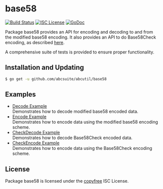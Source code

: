 base58
==========

[![Build Status](http://img.shields.io/travis/abcsuite/abcutil.svg)](https://travis-ci.org/abcsuite/abcutil)
[![ISC License](http://img.shields.io/badge/license-ISC-blue.svg)](http://copyfree.org)
[![GoDoc](https://godoc.org/github.com/abcsuite/abcutil/base58?status.png)](http://godoc.org/github.com/abcsuite/abcutil/base58)

Package base58 provides an API for encoding and decoding to and from the
modified base58 encoding.  It also provides an API to do Base58Check encoding,
as described [here](https://en.bitcoin.it/wiki/Base58Check_encoding).

A comprehensive suite of tests is provided to ensure proper functionality.

## Installation and Updating

```bash
$ go get -u github.com/abcsuite/abcutil/base58
```

## Examples

* [Decode Example](http://godoc.org/github.com/abcsuite/abcutil/base58#example-Decode)  
  Demonstrates how to decode modified base58 encoded data.
* [Encode Example](http://godoc.org/github.com/abcsuite/abcutil/base58#example-Encode)  
  Demonstrates how to encode data using the modified base58 encoding scheme.
* [CheckDecode Example](http://godoc.org/github.com/abcsuite/abcutil/base58#example-CheckDecode)  
  Demonstrates how to decode Base58Check encoded data.
* [CheckEncode Example](http://godoc.org/github.com/abcsuite/abcutil/base58#example-CheckEncode)  
  Demonstrates how to encode data using the Base58Check encoding scheme.

## License

Package base58 is licensed under the [copyfree](http://copyfree.org) ISC
License.
